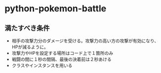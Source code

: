 # python-pokemon-battle

## 満たすべき条件

* 相手の攻撃力分のダメージを受ける。攻撃力の高い方の攻撃が有効になり、HPが減るように。
* 攻撃力やHPを設定する場所はコード上で１箇所のみ
* 戦闘の間に１秒の間隔、最後の決着前は２秒あける
* クラスやインスタンスを用いる
